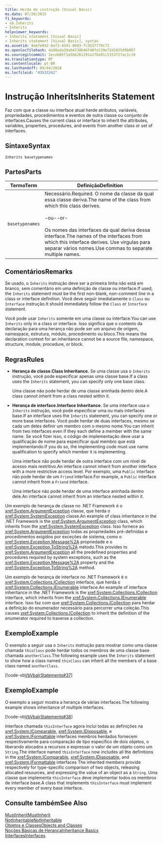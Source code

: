 ```yaml
---
title: Herda de instrução (Visual Basic)
ms.date: 07/20/2015
f1_keywords:
- vb.Inherits
- Inherits
helpviewer_keywords:
- Inherits statement [Visual Basic]
- Inherits statement [Visual Basic], syntax
ms.assetid: 9e6fe042-9af3-4341-8093-fc3537770cf2
ms.openlocfilehash: 4a98ada39a04730b46f40fe139e72d1855d9b067
ms.sourcegitcommit: 2eceb05f1a5bb261291a1f6a91c5153727ac1c19
ms.translationtype: MT
ms.contentlocale: pt-BR
ms.lasthandoff: 09/04/2018
ms.locfileid: "43533242"
---
```

# <a name="inherits-statement"></a><span data-ttu-id="73d66-102">Instrução Inherits</span><span class="sxs-lookup"><span data-stu-id="73d66-102">Inherits Statement</span></span>
<span data-ttu-id="73d66-103">Faz com que a classe ou interface atual herde atributos, variáveis, propriedades, procedimentos e eventos de outra classe ou conjunto de interfaces.</span><span class="sxs-lookup"><span data-stu-id="73d66-103">Causes the current class or interface to inherit the attributes, variables, properties, procedures, and events from another class or set of interfaces.</span></span>  
  
## <a name="syntax"></a><span data-ttu-id="73d66-104">Sintaxe</span><span class="sxs-lookup"><span data-stu-id="73d66-104">Syntax</span></span>  
  
```  
Inherits basetypenames  
```  
  
## <a name="parts"></a><span data-ttu-id="73d66-105">Partes</span><span class="sxs-lookup"><span data-stu-id="73d66-105">Parts</span></span>  
  
|<span data-ttu-id="73d66-106">Termo</span><span class="sxs-lookup"><span data-stu-id="73d66-106">Term</span></span>|<span data-ttu-id="73d66-107">Definição</span><span class="sxs-lookup"><span data-stu-id="73d66-107">Definition</span></span>|  
|---|---|  
|`basetypenames`|<span data-ttu-id="73d66-108">Necessário.</span><span class="sxs-lookup"><span data-stu-id="73d66-108">Required.</span></span> <span data-ttu-id="73d66-109">O nome da classe da qual essa classe deriva.</span><span class="sxs-lookup"><span data-stu-id="73d66-109">The name of the class from which this class derives.</span></span><br /><br /> <span data-ttu-id="73d66-110">-ou-</span><span class="sxs-lookup"><span data-stu-id="73d66-110">-or-</span></span><br /><br /> <span data-ttu-id="73d66-111">Os nomes das interfaces da qual deriva dessa interface.</span><span class="sxs-lookup"><span data-stu-id="73d66-111">The names of the interfaces from which this interface derives.</span></span> <span data-ttu-id="73d66-112">Use vírgulas para separar vários nomes.</span><span class="sxs-lookup"><span data-stu-id="73d66-112">Use commas to separate multiple names.</span></span>|  
  
## <a name="remarks"></a><span data-ttu-id="73d66-113">Comentários</span><span class="sxs-lookup"><span data-stu-id="73d66-113">Remarks</span></span>  
 <span data-ttu-id="73d66-114">Se usado, o `Inherits` instrução deve ser a primeira linha não está em branco, sem comentário em uma definição de classe ou interface.</span><span class="sxs-lookup"><span data-stu-id="73d66-114">If used, the `Inherits` statement must be the first non-blank, non-comment line in a class or interface definition.</span></span> <span data-ttu-id="73d66-115">Você deve seguir imediatamente o `Class` ou `Interface` instrução.</span><span class="sxs-lookup"><span data-stu-id="73d66-115">It should immediately follow the `Class` or `Interface` statement.</span></span>  
  
 <span data-ttu-id="73d66-116">Você pode usar `Inherits` somente em uma classe ou interface.</span><span class="sxs-lookup"><span data-stu-id="73d66-116">You can use `Inherits` only in a class or interface.</span></span> <span data-ttu-id="73d66-117">Isso significa que o contexto da declaração para uma herança não pode ser um arquivo de origem, namespace, estrutura, módulo, procedimento ou bloco.</span><span class="sxs-lookup"><span data-stu-id="73d66-117">This means the declaration context for an inheritance cannot be a source file, namespace, structure, module, procedure, or block.</span></span>  
  
## <a name="rules"></a><span data-ttu-id="73d66-118">Regras</span><span class="sxs-lookup"><span data-stu-id="73d66-118">Rules</span></span>  
  
-   <span data-ttu-id="73d66-119">**Herança de classe.**</span><span class="sxs-lookup"><span data-stu-id="73d66-119">**Class Inheritance.**</span></span> <span data-ttu-id="73d66-120">Se uma classe usa o `Inherits` instrução, você pode especificar apenas uma classe base.</span><span class="sxs-lookup"><span data-stu-id="73d66-120">If a class uses the `Inherits` statement, you can specify only one base class.</span></span>  
  
     <span data-ttu-id="73d66-121">Uma classe não pode herdar de uma classe aninhada dentro dele.</span><span class="sxs-lookup"><span data-stu-id="73d66-121">A class cannot inherit from a class nested within it.</span></span>  
  
-   <span data-ttu-id="73d66-122">**Herança de interface.**</span><span class="sxs-lookup"><span data-stu-id="73d66-122">**Interface Inheritance.**</span></span> <span data-ttu-id="73d66-123">Se uma interface usa o `Inherits` instrução, você pode especificar uma ou mais interfaces base.</span><span class="sxs-lookup"><span data-stu-id="73d66-123">If an interface uses the `Inherits` statement, you can specify one or more base interfaces.</span></span> <span data-ttu-id="73d66-124">Você pode herdar de duas interfaces, mesmo se cada um deles definir um membro com o mesmo nome.</span><span class="sxs-lookup"><span data-stu-id="73d66-124">You can inherit from two interfaces even if they each define a member with the same name.</span></span> <span data-ttu-id="73d66-125">Se você fizer isso, o código de implementação deve usar a qualificação de nome para especificar qual membro que está implementando.</span><span class="sxs-lookup"><span data-stu-id="73d66-125">If you do so, the implementing code must use name qualification to specify which member it is implementing.</span></span>  
  
     <span data-ttu-id="73d66-126">Uma interface não pode herdar de outra interface com um nível de acesso mais restritivo.</span><span class="sxs-lookup"><span data-stu-id="73d66-126">An interface cannot inherit from another interface with a more restrictive access level.</span></span> <span data-ttu-id="73d66-127">Por exemplo, uma `Public` interface não pode herdar de um `Friend` interface.</span><span class="sxs-lookup"><span data-stu-id="73d66-127">For example, a `Public` interface cannot inherit from a `Friend` interface.</span></span>  
  
     <span data-ttu-id="73d66-128">Uma interface não pode herdar de uma interface aninhada dentro dele.</span><span class="sxs-lookup"><span data-stu-id="73d66-128">An interface cannot inherit from an interface nested within it.</span></span>  
  
 <span data-ttu-id="73d66-129">Um exemplo de herança de classe no .NET Framework é o <xref:System.ArgumentException> classe, que herda o <xref:System.SystemException> classe.</span><span class="sxs-lookup"><span data-stu-id="73d66-129">An example of class inheritance in the .NET Framework is the <xref:System.ArgumentException> class, which inherits from the <xref:System.SystemException> class.</span></span> <span data-ttu-id="73d66-130">Isso fornece ao <xref:System.ArgumentException> todas as propriedades pré-definidas e procedimentos exigidos por exceções de sistema, como o <xref:System.Exception.Message%2A> propriedade e o <xref:System.Exception.ToString%2A> método.</span><span class="sxs-lookup"><span data-stu-id="73d66-130">This provides to <xref:System.ArgumentException> all the predefined properties and procedures required by system exceptions, such as the <xref:System.Exception.Message%2A> property and the <xref:System.Exception.ToString%2A> method.</span></span>  
  
 <span data-ttu-id="73d66-131">Um exemplo de herança de interface no .NET Framework é o <xref:System.Collections.ICollection> interface, que herda o <xref:System.Collections.IEnumerable> interface.</span><span class="sxs-lookup"><span data-stu-id="73d66-131">An example of interface inheritance in the .NET Framework is the <xref:System.Collections.ICollection> interface, which inherits from the <xref:System.Collections.IEnumerable> interface.</span></span> <span data-ttu-id="73d66-132">Isso faz com que <xref:System.Collections.ICollection> para herdar a definição do enumerador necessário para percorrer uma coleção.</span><span class="sxs-lookup"><span data-stu-id="73d66-132">This causes <xref:System.Collections.ICollection> to inherit the definition of the enumerator required to traverse a collection.</span></span>  
  
## <a name="example"></a><span data-ttu-id="73d66-133">Exemplo</span><span class="sxs-lookup"><span data-stu-id="73d66-133">Example</span></span>  
 <span data-ttu-id="73d66-134">O exemplo a seguir usa o `Inherits` instrução para mostrar como uma classe chamada `thisClass` pode herdar todos os membros de uma classe base chamada `anotherClass`.</span><span class="sxs-lookup"><span data-stu-id="73d66-134">The following example uses the `Inherits` statement to show how a class named `thisClass` can inherit all the members of a base class named `anotherClass`.</span></span>  
  
 [!code-vb[VbVbalrStatements#37](../../../visual-basic/language-reference/error-messages/codesnippet/VisualBasic/inherits-statement_1.vb)]  
  
## <a name="example"></a><span data-ttu-id="73d66-135">Exemplo</span><span class="sxs-lookup"><span data-stu-id="73d66-135">Example</span></span>  
 <span data-ttu-id="73d66-136">O exemplo a seguir mostra a herança de várias interfaces.</span><span class="sxs-lookup"><span data-stu-id="73d66-136">The following example shows inheritance of multiple interfaces.</span></span>  
  
 [!code-vb[VbVbalrStatements#38](../../../visual-basic/language-reference/error-messages/codesnippet/VisualBasic/inherits-statement_2.vb)]  
  
 <span data-ttu-id="73d66-137">Interface chamada `thisInterface` agora inclui todas as definições na <xref:System.IComparable>, <xref:System.IDisposable>, e <xref:System.IFormattable> interfaces membros herdados fornecem respectivamente para comparação de tipo específico de dois objetos, o liberando alocados a recursos e expressar o valor de um objeto como um `String`.</span><span class="sxs-lookup"><span data-stu-id="73d66-137">The interface named `thisInterface` now includes all the definitions in the <xref:System.IComparable>, <xref:System.IDisposable>, and <xref:System.IFormattable> interfaces The inherited members provide respectively for type-specific comparison of two objects, releasing allocated resources, and expressing the value of an object as a `String`.</span></span> <span data-ttu-id="73d66-138">Uma classe que implementa `thisInterface` deve implementar todos os membros de interface base.</span><span class="sxs-lookup"><span data-stu-id="73d66-138">A class that implements `thisInterface` must implement every member of every base interface.</span></span>  
  
## <a name="see-also"></a><span data-ttu-id="73d66-139">Consulte também</span><span class="sxs-lookup"><span data-stu-id="73d66-139">See Also</span></span>  
 [<span data-ttu-id="73d66-140">MustInherit</span><span class="sxs-lookup"><span data-stu-id="73d66-140">MustInherit</span></span>](../../../visual-basic/language-reference/modifiers/mustinherit.md)  
 [<span data-ttu-id="73d66-141">NotInheritable</span><span class="sxs-lookup"><span data-stu-id="73d66-141">NotInheritable</span></span>](../../../visual-basic/language-reference/modifiers/notinheritable.md)  
 [<span data-ttu-id="73d66-142">Objetos e Classes</span><span class="sxs-lookup"><span data-stu-id="73d66-142">Objects and Classes</span></span>](../../../visual-basic/programming-guide/language-features/objects-and-classes/index.md)  
 [<span data-ttu-id="73d66-143">Noções Básicas de Herança</span><span class="sxs-lookup"><span data-stu-id="73d66-143">Inheritance Basics</span></span>](../../../visual-basic/programming-guide/language-features/objects-and-classes/inheritance-basics.md)  
 [<span data-ttu-id="73d66-144">Interfaces</span><span class="sxs-lookup"><span data-stu-id="73d66-144">Interfaces</span></span>](../../../visual-basic/programming-guide/language-features/interfaces/index.md)
